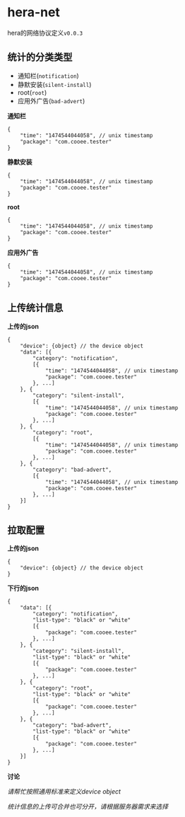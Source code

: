 # hera-net

hera的网络协议定义`v0.0.3`

## 统计的分类类型

* 通知栏(`notification`) 
* 静默安装(`silent-install`)
* root(`root`)
* 应用外广告(`bad-advert`)

**通知栏**

<pre><code>{
    "time": "1474544044058", // unix timestamp
    "package": "com.cooee.tester"
}
</code></pre>

**静默安装**

<pre><code>{
    "time": "1474544044058", // unix timestamp
    "package": "com.cooee.tester"
}
</code></pre>

**root**

<pre><code>{
    "time": "1474544044058", // unix timestamp
    "package": "com.cooee.tester"
}
</code></pre>

**应用外广告**

<pre><code>{
    "time": "1474544044058", // unix timestamp
    "package": "com.cooee.tester"
}
</code></pre>

## 上传统计信息

**上传的json**

<pre><code>{
    "device": {object} // the device object
    "data": [{
        "category": "notification",
        [{
            "time": "1474544044058", // unix timestamp
            "package": "com.cooee.tester"
        }, ...]
    }, {     
        "category": "silent-install",
        [{
            "time": "1474544044058", // unix timestamp
            "package": "com.cooee.tester"
        }, ...]
    }, {     
        "category": "root",
        [{
            "time": "1474544044058", // unix timestamp
            "package": "com.cooee.tester"
        }, ...]
    }, {     
        "category": "bad-advert",
        [{
            "time": "1474544044058", // unix timestamp
            "package": "com.cooee.tester"
        }, ...]
    }]
}
</code></pre>

## 拉取配置

**上传的json**

<pre><code>{
    "device": {object} // the device object
}
</code></pre>

**下行的json**

<pre><code>{
    "data": [{
        "category": "notification",
        "list-type": "black" or "white"
        [{
            "package": "com.cooee.tester"
        }, ...]
    }, {     
        "category": "silent-install",
        "list-type": "black" or "white"
        [{
            "package": "com.cooee.tester"
        }, ...]
    }, {     
        "category": "root",
        "list-type": "black" or "white"
        [{
            "package": "com.cooee.tester"
        }, ...]
    }, {     
        "category": "bad-advert",
        "list-type": "black" or "white"
        [{
            "package": "com.cooee.tester"
        }, ...]
    }]
}
</code></pre>

**讨论**

*请帮忙按照通用标准来定义device object*

*统计信息的上传可合并也可分开，请根据服务器需求来选择*
